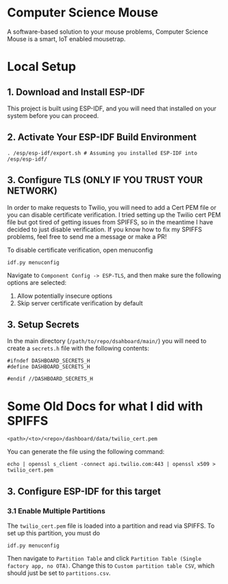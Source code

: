 # Computer Science Mouse
A software-based solution to your mouse problems, Computer Science Mouse is a smart, IoT enabled mousetrap.

# Local Setup
## 1. Download and Install ESP-IDF
This project is built using ESP-IDF, and you will need that installed on your system before you can proceed.

## 2. Activate Your ESP-IDF Build Environment
```
. /esp/esp-idf/export.sh # Assuming you installed ESP-IDF into /esp/esp-idf/
```

## 3. Configure TLS (ONLY IF YOU TRUST YOUR NETWORK)
In order to make requests to Twilio, you will need to add a Cert PEM file or you can disable certificate verification. I tried setting up the Twilio cert PEM file but got tired of getting issues from SPIFFS, so in the meantime I have decided to just disable verification. If you know how to fix my SPIFFS problems, feel free to send me a message or make a PR!

To disable certificate verification, open menuconfig
```
idf.py menuconfig
```
Navigate to `Component Config -> ESP-TLS`, and then make sure the following options are selected:
1. Allow potentially insecure options
2. Skip server certificate verification by default

## 3. Setup Secrets
In the main directory (`/path/to/repo/dsahboard/main/`) you will need to create a `secrets.h` file with the following contents:
```
#ifndef DASHBOARD_SECRETS_H
#define DASHBOARD_SECRETS_H

#endif //DASHBOARD_SECRETS_H
```


# Some Old Docs for what I did with SPIFFS
```
<path>/<to>/<repo>/dashboard/data/twilio_cert.pem
```

You can generate the file using the following command:
```
echo | openssl s_client -connect api.twilio.com:443 | openssl x509 > twilio_cert.pem
```

## 3. Configure ESP-IDF for this target
### 3.1 Enable Multiple Partitions
The `twilio_cert.pem` file is loaded into a partition and read via SPIFFS. To set up this partition, you must do
```
idf.py menuconfig
```
Then navigate to `Partition Table` and click `Partition Table (Single factory app, no OTA)`. Change this to `Custom partition table CSV`, which should just be set to `partitions.csv`.

